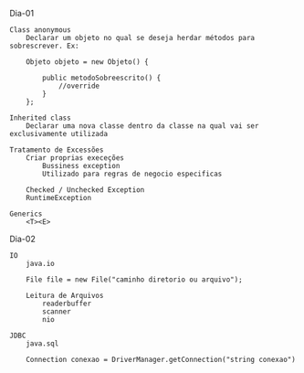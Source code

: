 Dia-01
	
	Class anonymous
		Declarar um objeto no qual se deseja herdar métodos para sobrescrever. Ex:

		Objeto objeto = new Objeto() {
			
			public metodoSobreescrito() {
				//override
			}
		};

	Inherited class
		Declarar uma nova classe dentro da classe na qual vai ser exclusivamente utilizada

	Tratamento de Excessões
		Criar proprias execeções
			Bussiness exception
			Utilizado para regras de negocio especificas

		Checked / Unchecked Exception
		RuntimeException

	Generics
		<T><E>

Dia-02

	IO
		java.io

		File file = new File("caminho diretorio ou arquivo");

		Leitura de Arquivos
			readerbuffer
			scanner
			nio

	JDBC
		java.sql

		Connection conexao = DriverManager.getConnection("string conexao")
